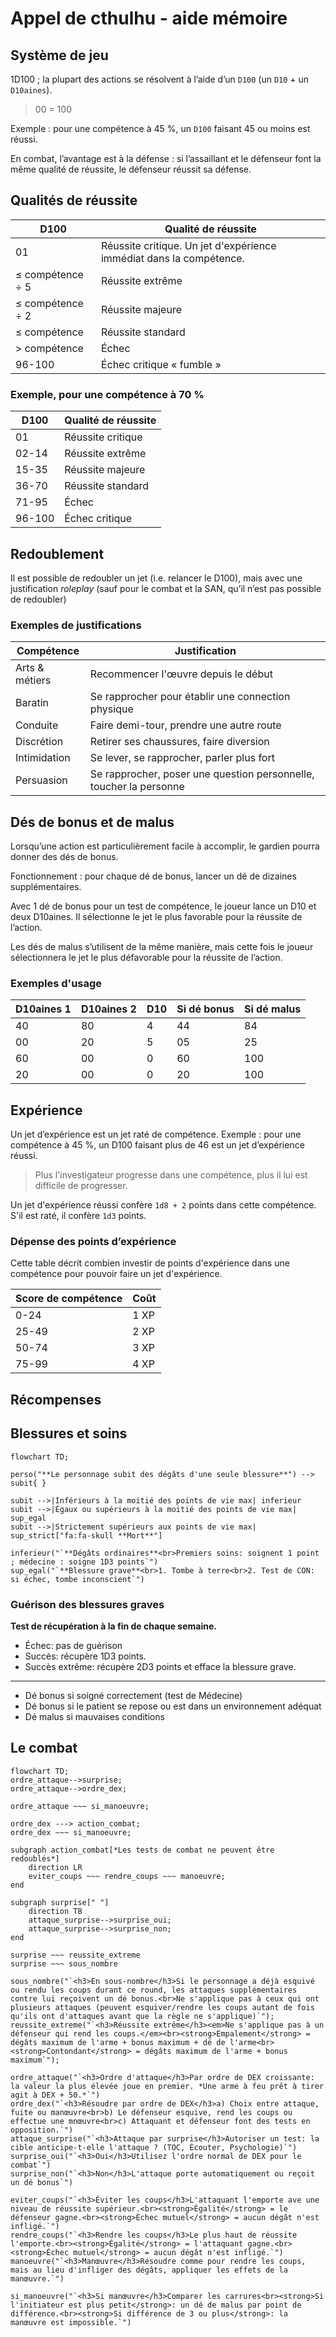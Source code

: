 # Appel de cthulhu - aide mémoire

## Système de jeu

1D100 ; la plupart des actions se résolvent à l’aide d’un `D100` (un `D10` + un `D10aines`).

> 00 = 100

Exemple : pour une compétence à 45 %, un `D100` faisant 45 ou moins est réussi.

En combat, l’avantage est à la défense : si l’assaillant et le défenseur font la même qualité de réussite, le défenseur réussit sa défense.

## Qualités de réussite

| D100             | Qualité de réussite                                                 |
| ---------------- | ------------------------------------------------------------------- |
| 01               | Réussite critique. Un jet d'expérience immédiat dans la compétence. |
| ≤ compétence ÷ 5 | Réussite extrême                                                    |
| ≤ compétence ÷ 2 | Réussite majeure                                                    |
| ≤ compétence     | Réussite standard                                                   |
| > compétence     | Échec                                                               |
| 96-100           | Échec critique « fumble »                                           |

### Exemple, pour une compétence à 70 %

| D100   | Qualité de réussite |
| ------ | ------------------- |
| 01     | Réussite critique   |
| 02-14  | Réussite extrême    |
| 15-35  | Réussite majeure    |
| 36-70  | Réussite standard   |
| 71-95  | Échec               |
| 96-100 | Échec critique      |

## Redoublement

Il est possible de redoubler un jet (i.e. relancer le D100), mais avec une justification _roleplay_ (sauf pour le combat et la SAN, qu’il n’est pas possible de redoubler)

### Exemples de justifications

| Compétence     | Justification                                                      |
| -------------- | ------------------------------------------------------------------ |
| Arts & métiers | Recommencer l'œuvre depuis le début                                |
| Baratin        | Se rapprocher pour établir une connection physique                 |
| Conduite       | Faire demi-tour, prendre une autre route                           |
| Discrétion     | Retirer ses chaussures, faire diversion                            |
| Intimidation   | Se lever, se rapprocher, parler plus fort                          |
| Persuasion     | Se rapprocher, poser une question personnelle, toucher la personne |

## Dés de bonus et de malus

Lorsqu’une action est particulièrement facile à accomplir, le gardien pourra donner des dés de bonus.

Fonctionnement : pour chaque dé de bonus, lancer un dé de dizaines supplémentaires.

Avec 1 dé de bonus pour un test de compétence, le joueur lance un D10 et deux D10aines. Il sélectionne le jet le plus favorable pour la réussite de l’action.

Les dés de malus s’utilisent de la même manière, mais cette fois le joueur sélectionnera le jet le plus défavorable pour la réussite de l’action.

### Exemples d'usage

| D10aines 1 | D10aines 2 | D10 | Si dé bonus | Si dé malus |
| ---------- | ---------- | --- | ----------- | ----------- |
| 40         | 80         | 4   | 44          | 84          |
| 00         | 20         | 5   | 05          | 25          |
| 60         | 00         | 0   | 60          | 100         |
| 20         | 00         | 0   | 20          | 100         |

## Expérience

Un jet d’expérience est un jet raté de compétence. Exemple : pour une compétence à 45 %, un D100 faisant plus de 46 est un jet d’expérience réussi.

> Plus l'investigateur progresse dans une compétence, plus il lui est difficile de progresser.

Un jet d'expérience réussi confère `1d8 + 2` points dans cette compétence. S'il est raté, il confère `1d3` points.

### Dépense des points d’expérience

Cette table décrit combien investir de points d'expérience dans une compétence pour pouvoir faire un jet d'expérience.

| Score de compétence | Coût |
| ------------------- | ---- |
| 0-24                | 1 XP |
| 25-49               | 2 XP |
| 50-74               | 3 XP |
| 75-99               | 4 XP |

## Récompenses

## Blessures et soins

```mermaid
flowchart TD;

perso("**Le personnage subit des dégâts d'une seule blessure**") --> subit{ }

subit -->|Inférieurs à la moitié des points de vie max| inferieur
subit -->|Égaux ou supérieurs à la moitié des points de vie max| sup_egal
subit -->|Strictement supérieurs aux points de vie max| sup_strict["fa:fa-skull **Mort**"]

inferieur("`**Dégâts ordinaires**<br>Premiers soins: soignent 1 point ; médecine : soigne 1D3 points`")
sup_egal("`**Blessure grave**<br>1. Tombe à terre<br>2. Test de CON: si échec, tombe inconscient`")
```

### Guérison des blessures graves

**Test de récupération à la fin de chaque semaine.**

- Échec: pas de guérison
- Succès: récupère 1D3 points.
- Succès extrême: récupère 2D3 points et efface la blessure grave.

---

- Dé bonus si soigné correctement (test de Médecine)
- Dé bonus si le patient se repose ou est dans un environnement adéquat
- Dé malus si mauvaises conditions

## Le combat

```mermaid
flowchart TD;
ordre_attaque-->surprise;
ordre_attaque-->ordre_dex;

ordre_attaque ~~~ si_manoeuvre;

ordre_dex ---> action_combat;
ordre_dex ~~~ si_manoeuvre;

subgraph action_combat[*Les tests de combat ne peuvent être redoublés*]
    direction LR
    eviter_coups ~~~ rendre_coups ~~~ manoeuvre;
end

subgraph surprise[" "]
    direction TB
    attaque_surprise-->surprise_oui;
    attaque_surprise-->surprise_non;
end

surprise ~~~ reussite_extreme
surprise ~~~ sous_nombre

sous_nombre("`<h3>En sous-nombre</h3>Si le personnage a déjà esquivé ou rendu les coups durant ce round, les attaques supplémentaires contre lui reçoivent un dé bonus.<br>Ne s'applique pas à ceux qui ont plusieurs attaques (peuvent esquiver/rendre les coups autant de fois qu'ils ont d'attaques avant que la règle ne s'applique)`");
reussite_extreme("`<h3>Réussite extrême</h3><em>Ne s'applique pas à un défenseur qui rend les coups.</em><br><strong>Empalement</strong> = dégâts maximum de l'arme + bonus maximum + dé de l'arme<br><strong>Contondant</strong> = dégâts maximum de l'arme + bonus maximum`");

ordre_attaque("`<h3>Ordre d'attaque</h3>Par ordre de DEX croissante: la valeur la plus élevée joue en premier. *Une arme à feu prêt à tirer agit à DEX + 50.*`")
ordre_dex("`<h3>Résoudre par ordre de DEX</h3>a) Choix entre attaque, fuite ou manœuvre<br>b) Le défenseur esquive, rend les coups ou effectue une mnœuvre<br>c) Attaquant et défenseur font des tests en opposition.`")
attaque_surprise("`<h3>Attaque par surprise</h3>Autoriser un test: la cible anticipe-t-elle l'attaque ? (TOC, Écouter, Psychologie)`")
surprise_oui("`<h3>Oui</h3>Utilisez l'ordre normal de DEX pour le combat`")
surprise_non("`<h3>Non</h3>L'attaque porte automatiquement ou reçoit un dé bonus`")

eviter_coups("`<h3>Éviter les coups</h3>L'attaquant l'emporte ave une niveau de réussite supérieur.<br><strong>Égalité</strong> = le défenseur gagne.<br><strong>Échec mutuel</strong> = aucun dégât n'est infligé.`")
rendre_coups("`<h3>Rendre les coups</h3>Le plus haut de réussite l'emporte.<br><strong>Égalité</strong> = l'attaquant gagne.<br><strong>Échec mutuel</strong> = aucun dégât n'est infligé.`")
manoeuvre("`<h3>Manœuvre</h3>Résoudre comme pour rendre les coups, mais au lieu d'infliger des dégâts, appliquer les effets de la manœuvre.`")

si_manoeuvre("`<h3>Si manœuvre</h3>Comparer les carrures<br><strong>Si l'initiateur est plus petit</strong>: un dé de malus par point de différence.<br><strong>Si différence de 3 ou plus</strong>: la manœuvre est impossible.`")
```
